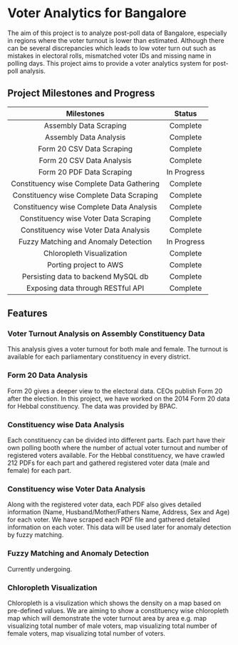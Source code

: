 Voter Analytics for Bangalore
=============================

The aim of this project is to analyze post-poll data of Bangalore, especially in regions where the voter turnout is lower than estimated. Although there can be several discrepancies which leads to low voter turn out such as mistakes in electoral rolls, mismatched voter IDs and missing name in polling days. This project aims to provide a voter analytics system for post-poll analysis.

Project Milestones and Progress
-------------------------------

| Milestones                                  | Status          |
| :-----------------------------------------: | :-------------: |
| Assembly Data Scraping                      | Complete        |
| Assembly Data Analysis                      | Complete        |
| Form 20 CSV Data Scraping                   | Complete        |
| Form 20 CSV Data Analysis                   | Complete        |
| Form 20 PDF Data Scraping                   | In Progress     |
| Constituency wise Complete Data Gathering   | Complete        |
| Constituency wise Complete Data Scraping    | Complete        |
| Constituency wise Complete Data Analysis    | Complete        |
| Constituency wise Voter Data Scraping       | Complete        |
| Constituency wise Voter Data Analysis       | Complete        |
| Fuzzy Matching and Anomaly Detection        | In Progress     |
| Chloropleth Visualization                   | Complete        |
| Porting project to AWS                      | Complete        |
| Persisting data to backend MySQL db         | Complete        |
| Exposing data through RESTful API           | Complete        |

## Features

### Voter Turnout Analysis on Assembly Constituency Data

This analysis gives a voter turnout for both male and female. The turnout is available for each parliamentary constituency in every district.

### Form 20 Data Analysis

Form 20 gives a deeper view to the electoral data. CEOs publish Form 20 after the election. In this project, we have worked on the 2014 Form 20 data for Hebbal constituency. The data was provided by BPAC.

### Constituency wise Data Analysis

Each constituency can be divided into different parts. Each part have their own polling booth where the number of actual voter turnout and number of registered voters available. For the Hebbal constituency, we have crawled 212 PDFs for each part and gathered registered voter data (male and female) for each part.

### Constituency wise Voter Data Analysis

Along with the registered voter data, each PDF also gives detailed information (Name, Husband/Mother/Fathers Name, Address, Sex and Age) for each voter. We have scraped each PDF file and gathered detailed information on each voter. This data will be used later for anomaly detection by fuzzy matching.

### Fuzzy Matching and Anomaly Detection

Currently undergoing.

### Chloropleth Visualization

Chloropleth is a visulization which shows the density on a map based on pre-defined values. We are aiming to show a constituency wise chloropleth map which will demonstrate the voter turnout area by area e.g. map visualizing total number of male voters, map visualizing total number of female voters, map visualizing total number of voters.
